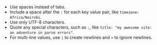 * Use spaces instead of tabs.
* Include a space after the `:` for each key value pair, like `timezone: Africa/Nairobi`.
* Use only UTF-8 characters.
* Quote any special characters, such as `:`, like `title: "my awesome site: an adventure in parse errors"`.
* For multi-line values, use `|` to create newlines and `>` to ignore newlines.
